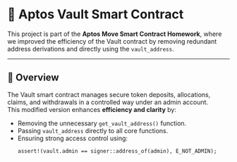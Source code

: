 
# 🏦 Aptos Vault Smart Contract 

This project is part of the **Aptos Move Smart Contract Homework**, where we improved the efficiency of the Vault contract by removing redundant address derivations and directly using the `vault_address`.

---

## 🚀 Overview

The Vault smart contract manages secure token deposits, allocations, claims, and withdrawals in a controlled way under an admin account.  
This modified version enhances **efficiency and clarity** by:

- Removing the unnecessary `get_vault_address()` function.
- Passing `vault_address` directly to all core functions.
- Ensuring strong access control using:
  ```move
  assert!(vault.admin == signer::address_of(admin), E_NOT_ADMIN);
